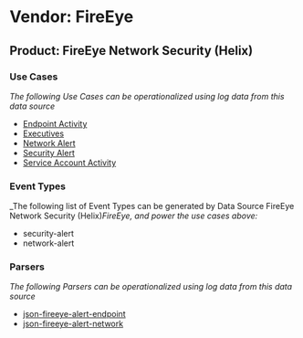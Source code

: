 Vendor: FireEye
===============
Product: FireEye Network Security (Helix)
-----------------------------------------

### Use Cases

_The following Use Cases can be operationalized using log data from this data source_

* [Endpoint Activity](../UseCases/usecase_endpoint_activity.md)
* [Executives](../UseCases/usecase_executives.md)
* [Network Alert](../UseCases/usecase_network_alert.md)
* [Security Alert](../UseCases/usecase_security_alert.md)
* [Service Account Activity](../UseCases/usecase_service_account_activity.md)


### Event Types

_The following list of Event Types can be generated by Data Source FireEye Network Security (Helix)_FireEye, and power the use cases above:_

- security-alert
- network-alert


### Parsers

_The following Parsers can be operationalized using log data from this data source_

* [json-fireeye-alert-endpoint](../Parsers/parserContent_json-fireeye-alert-endpoint.md)
* [json-fireeye-alert-network](../Parsers/parserContent_json-fireeye-alert-network.md)
